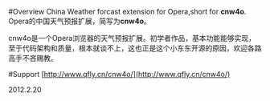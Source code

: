 #Overview
China Weather forcast extension for Opera,short for **cnw4o**.
Opera的中国天气预报扩展，简写为**cnw4o**。

cnw4o是一个Opera浏览器的天气预报扩展。初学者作品，基本功能能够实现，至于代码架构和质量，根本就谈不上，这也正是这个小东东开源的原因，欢迎各路高手不吝赐教。

#Support
[http://www.qfly.cn/cnw4o/](http://www.qfly.cn/cnw4o/)

2012.2.20
